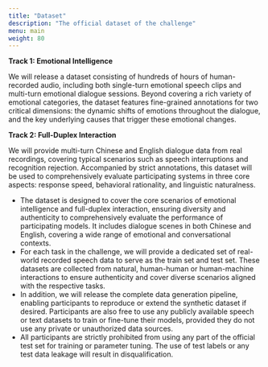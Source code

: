 ```yaml
---
title: "Dataset"
description: "The official dataset of the challenge"
menu: main
weight: 80
---
```


**Track 1: Emotional Intelligence**

We will release a dataset consisting of hundreds of hours of human-recorded audio, including both single-turn emotional speech clips and multi-turn emotional dialogue sessions. Beyond covering a rich variety of emotional categories, the dataset features fine-grained annotations for two critical dimensions: the dynamic shifts of emotions throughout the dialogue, and the key underlying causes that trigger these emotional changes.

**Track 2: Full-Duplex Interaction**

We will provide multi-turn Chinese and English dialogue data from real recordings, covering typical scenarios such as speech interruptions and recognition rejection. Accompanied by strict annotations, this dataset will be used to comprehensively evaluate participating systems in three core aspects: response speed, behavioral rationality, and linguistic naturalness.

- The dataset is designed to cover the core scenarios of emotional intelligence and full-duplex interaction, ensuring diversity and authenticity to comprehensively evaluate the performance of participating models. It includes dialogue scenes in both Chinese and English, covering a wide range of emotional and conversational contexts. 
- For each task in the challenge, we will provide a dedicated set of real-world recorded speech data to serve as the train set and test set. These datasets are collected from natural, human-human or human-machine interactions to ensure authenticity and cover diverse scenarios aligned with the respective tasks.
- In addition, we will release the complete data generation pipeline, enabling participants to reproduce or extend the synthetic dataset if desired. Participants are also free to use any publicly available speech or text datasets to train or fine-tune their models, provided they do not use any private or unauthorized data sources.
- All participants are strictly prohibited from using any part of the official test set for training or parameter tuning. The use of test labels or any test data leakage will result in disqualification.